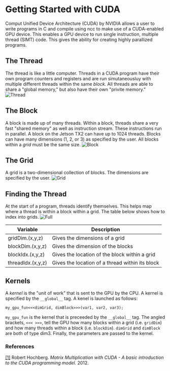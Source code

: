 # Getting Started with CUDA
Comput Unified Device Architecture (CUDA) by NVIDIA allows a user to write programs in C and compile using ncc to make use of a CUDA-enabled GPU device. This enables a GPU device to run single instruction, multiple thread (SIMT) code. This gives the ability for creating highly parallized programs.

## The Thread
The thread is like a little computer. Threads in a CUDA program have their own program counters and registers and are run simutaneousluy with multiple different threads within the same _block_. All threads are able to share a "global memory," but also have their own "privite memory."
![Thread](https://github.com/matthewdhanley/jetson-tx2/blob/master/cuda/intro/img/thread.png)
## The Block
A block is made up of many threads. Within a block, threads share a very fast "shared memory" as well as instruction stream. These instructions run in parallel. A block on the Jetson TX2 can have up to 1024 threads. Blocks can have many dimensions (1, 2, or 3) as specified by the user. All blocks within a _grid_ must be the same size.
![Block](https://github.com/matthewdhanley/jetson-tx2/blob/master/cuda/intro/img/block.png)
## The Grid
A grid is a two-dimensional collection of blocks. The dimensions are specified by the user.
![Grid](https://github.com/matthewdhanley/jetson-tx2/blob/master/cuda/intro/img/grid.PNG)
## Finding the Thread
At the start of a program, threads identify themselves. This helps map where a thread is within a block within a grid. The table below shows how to index into grids.
![Full](https://github.com/matthewdhanley/jetson-tx2/blob/master/cuda/intro/img/full.PNG)

| Variable | Description |
| --- | --- |
| gridDim.(x,y,z) | Gives the dimensions of a grid |
| blockDim.(x,y,z) | Gives the dimension of the blocks |
| blockIdx.(x,y,z) | Gives the location of the block within a grid |
| threadIdx.(x,y,z) | Gives the location of a thread within its block |

## Kernels
A _kernel_ is the "unit of work" that is sent to the GPU by the CPU. A kernel is specified by the `__global__` tag. A kenel is launched as follows:
```
my_gpu_fun<<<dimGrid, dimBlock>>>(var1, var2, var3);
```
`my_gpu_fun` is the kernel that is preceeded by the `__global__` tag. The angled brackets, `<<< >>>`, tell the GPU how many blocks within a grid (i.e. `gridDim`) and how many threads within a block (i.e. `blockDim`). `dimGrid` and `dimBlock` are both of type dim3. Finally, the parameters are passed to the kernel.

### References
[[1]](https://www.shodor.org/media/content/petascale/materials/UPModules/matrixMultiplication/moduleDocument.pdf) Robert Hochberg. _Matrix Multiplication with CUDA - A basic introduction to the CUDA programming model._ 2012.
